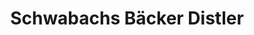 ---
title: "Schwabachs Bäcker Distler"
url: /schwabach/schwabachs-baecker-distler/
shop: Bäckerei
---